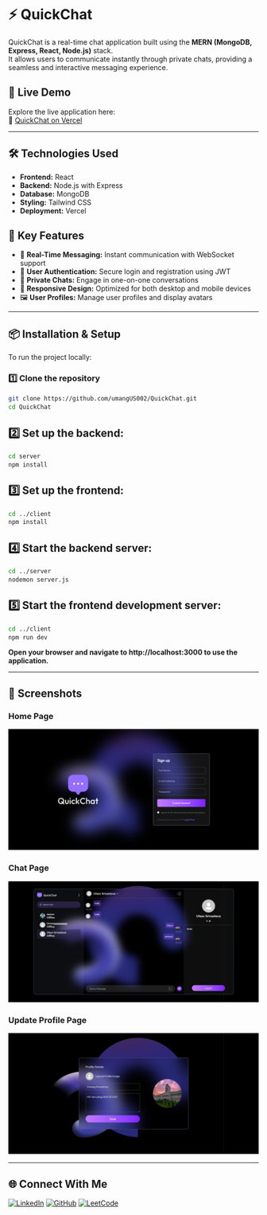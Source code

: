 # ⚡ QuickChat

QuickChat is a real-time chat application built using the **MERN (MongoDB, Express, React, Node.js)** stack.  
It allows users to communicate instantly through private chats, providing a seamless and interactive messaging experience.


## 🚀 Live Demo

Explore the live application here:  
🔗 [QuickChat on Vercel](http://quick-chat-sepia.vercel.app)

---

## 🛠️ Technologies Used

- **Frontend:** React  
- **Backend:** Node.js with Express  
- **Database:** MongoDB  
- **Styling:** Tailwind CSS  
- **Deployment:** Vercel  


## 🔑 Key Features

- 💬 **Real-Time Messaging:** Instant communication with WebSocket support  
- 🔐 **User Authentication:** Secure login and registration using JWT  
- 👥 **Private Chats:** Engage in one-on-one conversations  
- 📱 **Responsive Design:** Optimized for both desktop and mobile devices  
- 🖼️ **User Profiles:** Manage user profiles and display avatars  

---

## 📦 Installation & Setup

To run the project locally:

### 1️⃣ Clone the repository
```bash
git clone https://github.com/umangUS002/QuickChat.git
cd QuickChat
```


## 2️⃣ Set up the backend:
```bash
cd server
npm install
```

## 3️⃣ Set up the frontend:
```bash
cd ../client
npm install
```


## 4️⃣ Start the backend server:
```bash
cd ../server
nodemon server.js
```


## 5️⃣ Start the frontend development server:
```bash
cd ../client
npm run dev
```


**Open your browser and navigate to http://localhost:3000 to use the application.**

---

## 📸 Screenshots

### Home Page
![Login Page](client/src/assets/loginPage.png)

### Chat Page
![Chat Page](client/src/assets/chatPage.png)

### Update Profile Page
![Profile Page](client/src/assets/updateProfile.png)

---

## 🌐 Connect With Me

[![LinkedIn](https://img.shields.io/badge/LinkedIn-blue?logo=linkedin&logoColor=white)](https://www.linkedin.com/in/umang-srivastava-339b131b6/)  [![GitHub](https://img.shields.io/badge/GitHub-black?logo=github&logoColor=white)](https://github.com/umangUS002)  [![LeetCode](https://img.shields.io/badge/LeetCode-orange?logo=leetcode&logoColor=white)](https://leetcode.com/u/umang-us/)  


